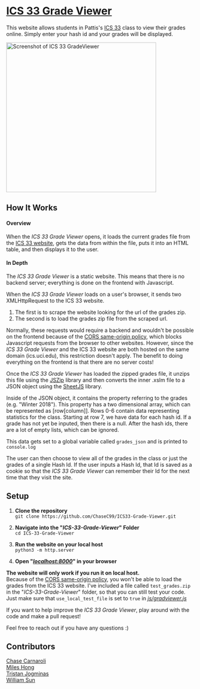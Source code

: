 # [ICS 33 Grade Viewer](http://www.ics.uci.edu/~ccarnaro/ics33gradeviewer.html)
This website allows students in Pattis's [ICS 33](https://www.ics.uci.edu/~pattis/ICS-33/) class to view their grades online.
Simply enter your hash id and your grades will be displayed.

<html>
    <img src="https://i.imgur.com/5Jug5j3.png" alt="Screenshot of ICS 33 GradeViewer" height="400">
</html>  


## How It Works
#### Overview
When the *ICS 33 Grade Viewer* opens, it loads the current grades file from the [ICS 33 website](https://www.ics.uci.edu/~pattis/ICS-33/), gets the data from within the file, puts it into an HTML table, and then displays it to the user.

#### In Depth
The *ICS 33 Grade Viewer* is a static website.
This means that there is no backend server; everything is done on the frontend with Javascript.

When the *ICS 33 Grade Viewer* loads on a user's browser, it sends two XMLHttpRequest to the ICS 33 website.
1. The first is to scrape the website looking for the url of the grades zip.
2. The second is to load the grades zip file from the scraped url.

Normally, these requests would require a backend and wouldn't be possible on the frontend because of the [CORS same-origin policy](https://developer.mozilla.org/en-US/docs/Web/Security/Same-origin_policy), which blocks Javascript requests from the browser to other websites. However, since the *ICS 33 Grade Viewer* and the ICS 33 website are both hosted on the same domain (ics.uci.edu), this restriction doesn't apply.
The benefit to doing everything on the frontend is that there are no server costs!

Once the *ICS 33 Grade Viewer* has loaded the zipped grades file, it unzips this file using the [JSZip](https://stuk.github.io/jszip/) library and then converts the inner .xslm file to a JSON object using the [SheetJS](http://sheetjs.com/) library.

Inside of the JSON object, it contains the property referring to the grades (e.g. "Winter 2018").
This property has a two dimensional array, which can be represented as [row[column]].
Rows 0-6 contain data representing statistics for the class.
Starting at row 7, we have data for each hash id.
If a grade has not yet be inputed, then there is a null.
After the hash ids, there are a lot of empty lists, which can be ignored.

This data gets set to a global variable called `grades_json` and is printed to `console.log`

The user can then choose to view all of the grades in the class or just the grades of a single Hash Id.
If the user inputs a Hash Id, that Id is saved as a cookie so that the *ICS 33 Grade Viewer* can remember their Id for the next time that they visit the site.

## Setup

1. **Clone the repository**  
`git clone https://github.com/ChaseC99/ICS33-Grade-Viewer.git`

2. **Navigate into the "*ICS-33-Grade-Viewer*" Folder**  
`cd ICS-33-Grade-Viewer`

3. **Run the website on your local host**  
`python3 -m http.server`

4. **Open "*[localhost:8000](localhost:8000)*" in your browser**

**The website will only work if you run it on local host.**  
Because of the [CORS same-origin policy](https://developer.mozilla.org/en-US/docs/Web/Security/Same-origin_policy), you won't be able to load the grades from the ICS 33 website.
I've included a file called `test_grades.zip` in the "*ICS-33-Grade-Viewer*" folder, so that you can still test your code.
Just make sure that `use_local_test_file` is set to `true` in [*js/gradviewer.js*](https://github.com/ChaseC99/ICS33-Grade-Viewer/blob/master/js/gradeviewer.js#L16)

If you want to help improve the *ICS 33 Grade Viewer*, play around with the code and make a pull request!

Feel free to reach out if you have any questions :)

## Contributors
[Chase Carnaroli](https://www.linkedin.com/in/ChaseCarnaroli)  
[Miles Hong](https://www.linkedin.com/in/miles-hong-a74ba3155/)  
[Tristan Jogminas](https://www.linkedin.com/in/tristan-jogminas/)  
[William Sun](https://www.linkedin.com/in/willsunnn/)

